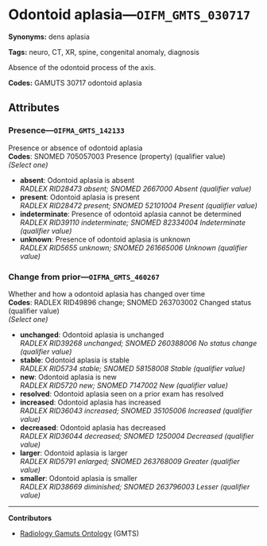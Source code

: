 # Odontoid aplasia—`OIFM_GMTS_030717`

**Synonyms:** dens aplasia

**Tags:** neuro, CT, XR, spine, congenital anomaly, diagnosis

Absence of the odontoid process of the axis.

**Codes:** GAMUTS 30717 odontoid aplasia

## Attributes

### Presence—`OIFMA_GMTS_142133`

Presence or absence of odontoid aplasia  
**Codes**: SNOMED 705057003 Presence (property) (qualifier value)  
*(Select one)*

- **absent**: Odontoid aplasia is absent  
_RADLEX RID28473 absent; SNOMED 2667000 Absent (qualifier value)_
- **present**: Odontoid aplasia is present  
_RADLEX RID28472 present; SNOMED 52101004 Present (qualifier value)_
- **indeterminate**: Presence of odontoid aplasia cannot be determined  
_RADLEX RID39110 indeterminate; SNOMED 82334004 Indeterminate (qualifier value)_
- **unknown**: Presence of odontoid aplasia is unknown  
_RADLEX RID5655 unknown; SNOMED 261665006 Unknown (qualifier value)_

### Change from prior—`OIFMA_GMTS_460267`

Whether and how a odontoid aplasia has changed over time  
**Codes**: RADLEX RID49896 change; SNOMED 263703002 Changed status (qualifier value)  
*(Select one)*

- **unchanged**: Odontoid aplasia is unchanged  
_RADLEX RID39268 unchanged; SNOMED 260388006 No status change (qualifier value)_
- **stable**: Odontoid aplasia is stable  
_RADLEX RID5734 stable; SNOMED 58158008 Stable (qualifier value)_
- **new**: Odontoid aplasia is new  
_RADLEX RID5720 new; SNOMED 7147002 New (qualifier value)_
- **resolved**: Odontoid aplasia seen on a prior exam has resolved  
- **increased**: Odontoid aplasia has increased  
_RADLEX RID36043 increased; SNOMED 35105006 Increased (qualifier value)_
- **decreased**: Odontoid aplasia has decreased  
_RADLEX RID36044 decreased; SNOMED 1250004 Decreased (qualifier value)_
- **larger**: Odontoid aplasia is larger  
_RADLEX RID5791 enlarged; SNOMED 263768009 Greater (qualifier value)_
- **smaller**: Odontoid aplasia is smaller  
_RADLEX RID38669 diminished; SNOMED 263796003 Lesser (qualifier value)_

---

**Contributors**

- [Radiology Gamuts Ontology](https://gamuts.net/) (GMTS)